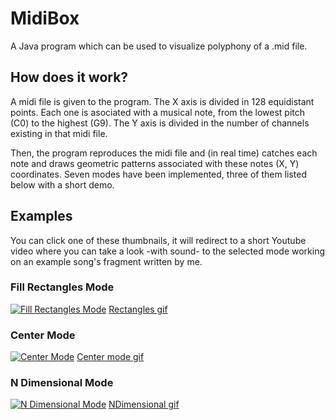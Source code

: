 # MidiBox
A Java program which can be used to visualize polyphony of a .mid file.

## How does it work?
A midi file is given to the program.
The X axis is divided in 128 equidistant points. Each one is asociated with a musical note, from the lowest pitch (C0) to the highest (G9).
The Y axis is divided in the number of channels existing in that midi file.

Then, the program reproduces the midi file and (in real time) catches each note and draws geometric patterns associated with these notes (X, Y) coordinates.
Seven modes have been implemented, three of them listed below with a short demo.

## Examples
You can click one of these thumbnails, it will redirect to a short Youtube video where you can take a look -with sound- to the selected mode working on an example song's fragment written by me.

### Fill Rectangles Mode

[![Fill Rectangles Mode](https://img.youtube.com/vi/tSGapqXVWQQ/0.jpg)](https://www.youtube.com/watch?v=tSGapqXVWQQ)
[Rectangles gif](https://github.com/widroz/MidiBox/blob/main/gifs/rectangles.gif)


### Center Mode
[![Center Mode](https://img.youtube.com/vi/xy9jdx1v4aA/0.jpg)](https://www.youtube.com/watch?v=xy9jdx1v4aA)
[Center mode gif](https://github.com/widroz/MidiBox/blob/main/gifs/center.gif)

### N Dimensional Mode
[![N Dimensional Mode](https://img.youtube.com/vi/WJ1Dp1ehDDY/0.jpg)](https://www.youtube.com/watch?v=WJ1Dp1ehDDY)
[NDimensional gif](https://github.com/widroz/MidiBox/blob/main/gifs/ndimensional.gif)
